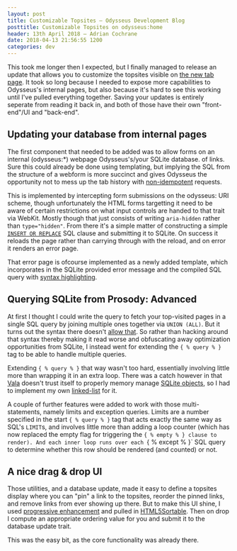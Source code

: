 ```yaml
---
layout: post
title: Customizable Topsites — Odysseus Development Blog
posttitle: Customizable Topsites on odysseus:home
header: 13th April 2018 — Adrian Cochrane
date: 2018-04-13 21:56:55 1200
categories: dev
---
```


This took me longer then I expected, but I finally managed to release an update that allows you to customize the topsites visible on [the new tab page](odysseus:home). It took so long because I needed to expose more capabilities to Odysseus's internal pages, but also because it's hard to see this working until I've pulled everything together. Saving your updates is entirely seperate from reading it back in, and both of those have their own "front-end"/UI and "back-end".

## Updating your database from internal pages
The first component that needed to be added was to allow forms on an internal (odysseus:*) webpage Odysseus's/your SQLite database. of links. Sure this could already be done using templating, but implying the SQL from the structure of a webform is more succinct and gives Odysseus the opportunity not to mess up the tab history with [non-idempotent](http://blog.teamtreehouse.com/the-definitive-guide-to-get-vs-post) requests. 

This is implemented by intercepting form submissions on the odysseus: URI scheme, though unfortunately the HTML forms targetting it need to be aware of certain restrictions on what input controls are handed to that trait via WebKit. Mostly though that just consists of writing `aria-hidden` rather than `type="hidden"`. From there it's a simple matter of constructing a simple [`INSERT OR REPLACE`](http://sqlite.org/lang_insert.html) SQL clause and submitting it to SQLite. On success it reloads the page rather than carrying through with the reload, and on error it renders an error page.

That error page is ofcourse implemented as a newly added template, which incorporates in the SQLite provided error message and the compiled SQL query with [syntax highlighting](https://highlightjs.org/).

## Querying SQLite from Prosody: Advanced
At first I thought I could write the query to fetch your top-visited pages in a single SQL query by joining multiple ones together via `UNION (ALL)`. But it turns out the syntax there doesn't [allow that](http://sqlite.org/lang_select.html#orderby). So rather than hacking around that syntax thereby making it read worse and obfuscating away optimization opportunities from SQLite, I instead went for extending the `{ % query % }` tag to be able to handle multiple queries.

Extending `{ % query % }` that way wasn't too hard, essentially involving little more than wrapping it in an extra loop. There was a catch however in that [Vala](https://wiki.gnome.org/Projects/Vala) doesn't trust itself to properly memory manage [SQLite objects](https://valadoc.org/sqlite3/Sqlite.Statement.html), so I had to implement my own [linked-list](https://www.cs.cmu.edu/~adamchik/15-121/lectures/Linked%20Lists/linked%20lists.html) for it.

A couple of further features were added to work with those multi-statements, namely limits and exception queries. Limits are a number specified in the start `{ % query % }` tag that acts exactly the same way as SQL's `LIMIT`s, and involves little more than adding a loop counter (which has now replaced the empty flag for triggering the `{ % empty % } clause to render). And each inner loop runs over each `{ % except % }` SQL query to determine whether this row should be rendered (and counted) or not. 

## A nice drag & drop UI
Those utilities, and a database update, made it easy to define a topsites display where you can "pin" a link to the topsites, reorder the pinned links, and remove links from ever showing up there. But to make this UI shine, I used [progressive enhancement](http://alistapart.com/article/understandingprogressiveenhancement) and pulled in [HTML5Sortable](https://github.com/lukasoppermann/html5sortable). Then on drop I compute an appropriate ordering value for you and submit it to the database update trait.

This was the easy bit, as the core functionality was already there.
